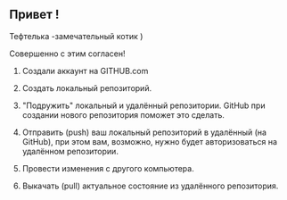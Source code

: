 ## Привет !

Тефтелька -замечательный котик )

Совершенно с этим согласен!

1. Создали аккаунт на GITHUB.com

2. Создать локальный репозиторий.

3. "Подружить" локальный и удалённый репозитории. GitHub при создании нового репозитория поможет это сделать.

4. Отправить (push) ваш локальный репозиторий в удалённый  (на GitHub), при этом вам, возможно, нужно будет авторизоваться на удалённом репозитории.

5. Провести изменения с другого компьютера.

6. Выкачать (pull) актуальное состояние из удалённого репозитория.


